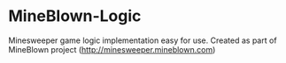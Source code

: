 # MineBlown-Logic
Minesweeper game logic implementation easy for use.
Created as part of MineBlown project (http://minesweeper.mineblown.com)
